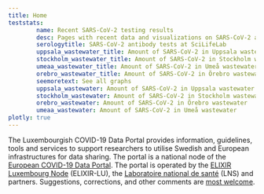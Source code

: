 ```yaml
---
title: Home
teststats:
        name: Recent SARS-CoV-2 testing results
        desc: Pages with recent data and visualizations on SARS-CoV-2 and COVID-19 tests carried out at various research facilities.
        serologytitle: SARS-CoV-2 antibody tests at SciLifeLab
        uppsala_wastewater_title: Amount of SARS-CoV-2 in Uppsala wastewater
        stockholm_wastewater_title: Amount of SARS-CoV-2 in Stockholm wastewater
        umeaa_wastewater_title: Amount of SARS-CoV-2 in Umeå wastewater
        orebro_wastewater_title: Amount of SARS-CoV-2 in Örebro wastewater
        seemoretext: See all graphs
        uppsala_wastewater: Amount of SARS-CoV-2 in Uppsala wastewater
        stockholm_wastewater: Amount of SARS-CoV-2 in Stockholm wastewater
        orebro_wastewater: Amount of SARS-CoV-2 in Örebro wastewater
        umeaa_wastewater: Amount of SARS-CoV-2 in Umeå wastewater
plotly: true
---
```


The Luxembourgish COVID-19 Data Portal provides information, guidelines, tools and services to support researchers to utilise Swedish and European infrastructures for data sharing. The portal is a national node of the [European COVID-19 Data Portal](https://covid19dataportal.org). The portal is operated by the [ELIXIR Luxembourg Node](https://elixir-luxembourg.org/) (ELIXIR-LU), the [Laboratoire national de santé](https://lns.lu/) (LNS) and partners. Suggestions, corrections, and other comments are [most welcome](/contact/).
